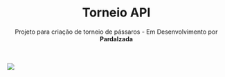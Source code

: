 <h1 align="center"><b>Torneio API</b></h1>
<p align="center">Projeto para criação de torneio de pássaros - Em Desenvolvimento por <b>Pardalzada<b></p>
<br>
<br>
<img src="https://img.shields.io/static/v1?label=java&message=Spring Boot&color=green&style=for-the-badge&logo=JAVA"/>
